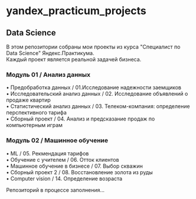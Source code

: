 # yandex_practicum_projects

## Data Science
В этом репозитории собраны мои проекты из курса "Специалист по Data Science" Яндекс.Практикума.  
Каждый проект является реальной задачей бизнеса.

### Модуль 01 / Анализ данных
• Предобработка данных / 01.Исследование надежности заемщиков  
• Исследовательский анализ данных / 02. Исследование объявлений о продаже квартир  
• Статистический анализ данных / 03. Телеком-компания: определение перспективного тарифа  
• Сборный проект / 04. Анализ и предсказание продаж по компьютерным играм
### Модуль 02 / Машинное обучение
• ML / 05. Рекмендация тарифов  
• Обучение с учителем / 06. Отток клиентов  
• Машинное обучение в бизнесе / 07. Выбор скважин  
• Сборный проект 2 / 08. Восстановление золота из руды  
• Computer vision / 14. Определение возраста  

Репозиторий в процессе заполнения...
